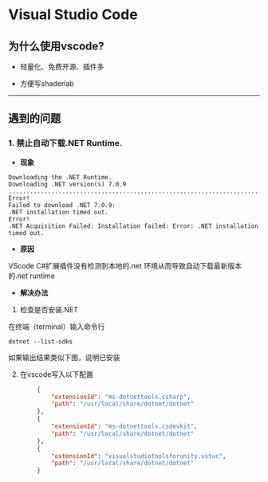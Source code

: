 # Visual Studio Code

## 为什么使用vscode?

- 轻量化、免费开源、插件多

- 方便写shaderlab

---



## 遇到的问题

### 1. 禁止自动下载.NET Runtime.

- **现象**

```
Downloading the .NET Runtime.
Downloading .NET version(s) 7.0.9 .................................................................................................................. Error!
Failed to download .NET 7.0.9:
.NET installation timed out.
Error!
.NET Acquisition Failed: Installation failed: Error: .NET installation timed out.
```

* **原因**

VScode C#扩展插件没有检测到本地的.net 环境从而导致自动下载最新版本的.net runtime

- **解决办法**
1. 检查是否安装.NET

在终端（terminal）输入命令行

```
dotnet --list-sdks
```

如果输出结果类似下图，说明已安装

2. 在vscode写入以下配置

```json
        {
            "extensionId": "ms-dotnettools.csharp",
            "path": "/usr/local/share/dotnet/dotnet"
        },
        {
            "extensionId": "ms-dotnettools.csdevkit", 
            "path": "/usr/local/share/dotnet/dotnet"
        },
        {
            "extensionId": "visualstudiotoolsforunity.vstuc", 
            "path": "/usr/local/share/dotnet/dotnet"
        }
```


